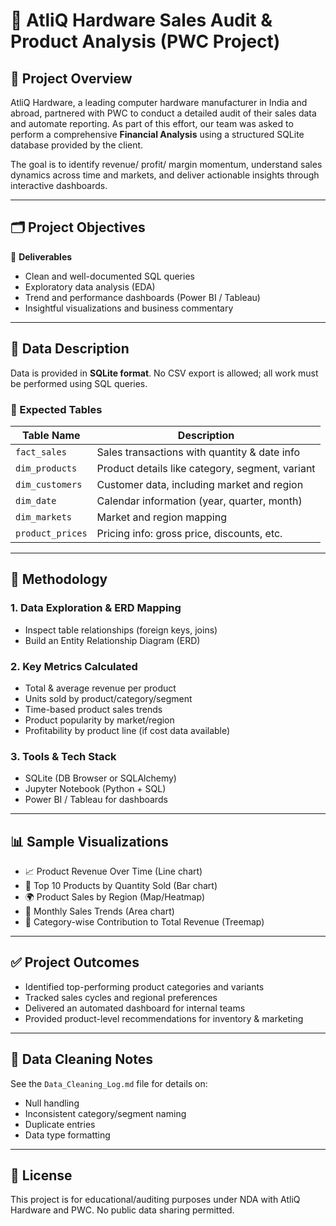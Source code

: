 # 🧠 AtliQ Hardware Sales Audit & Product Analysis (PWC Project)

## 📌 Project Overview

AtliQ Hardware, a leading computer hardware manufacturer in India and abroad, partnered with PWC to conduct a detailed audit of their sales data and automate reporting. As part of this effort, our team was asked to perform a comprehensive **Financial Analysis** using a structured SQLite database provided by the client.

The goal is to identify revenue/ profit/ margin momentum, understand sales dynamics across time and markets, and deliver actionable insights through interactive dashboards.

---

## 🗂️ Project Objectives

🧮 **Deliverables**
- Clean and well-documented SQL queries
- Exploratory data analysis (EDA)
- Trend and performance dashboards (Power BI / Tableau)
- Insightful visualizations and business commentary

---

## 📁 Data Description

Data is provided in **SQLite format**. No CSV export is allowed; all work must be performed using SQL queries.

### 🧩 Expected Tables
| Table Name       | Description                                      |
|------------------|--------------------------------------------------|
| `fact_sales`     | Sales transactions with quantity & date info     |
| `dim_products`   | Product details like category, segment, variant  |
| `dim_customers`  | Customer data, including market and region       |
| `dim_date`       | Calendar information (year, quarter, month)      |
| `dim_markets`    | Market and region mapping                        |
| `product_prices` | Pricing info: gross price, discounts, etc.       |

---

## 🧪 Methodology

### 1. **Data Exploration & ERD Mapping**
- Inspect table relationships (foreign keys, joins)
- Build an Entity Relationship Diagram (ERD)

### 2. **Key Metrics Calculated**
- Total & average revenue per product
- Units sold by product/category/segment
- Time-based product sales trends
- Product popularity by market/region
- Profitability by product line (if cost data available)

### 3. **Tools & Tech Stack**
- SQLite (DB Browser or SQLAlchemy)
- Jupyter Notebook (Python + SQL)
- Power BI / Tableau for dashboards

---

## 📊 Sample Visualizations

- 📈 Product Revenue Over Time (Line chart)
- 🧺 Top 10 Products by Quantity Sold (Bar chart)
- 🌍 Product Sales by Region (Map/Heatmap)
- 🔄 Monthly Sales Trends (Area chart)
- 🧱 Category-wise Contribution to Total Revenue (Treemap)

---

## ✅ Project Outcomes

- Identified top-performing product categories and variants
- Tracked sales cycles and regional preferences
- Delivered an automated dashboard for internal teams
- Provided product-level recommendations for inventory & marketing

---

## 🧹 Data Cleaning Notes

See the `Data_Cleaning_Log.md` file for details on:
- Null handling
- Inconsistent category/segment naming
- Duplicate entries
- Data type formatting

---


## 🧾 License

This project is for educational/auditing purposes under NDA with AtliQ Hardware and PWC. No public data sharing permitted.
